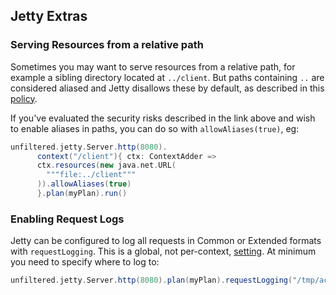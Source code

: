 Jetty Extras
------------

### Serving Resources from a relative path

Sometimes you may want to serve resources from a relative path, for example a sibling directory located at `../client`. But paths containing `..` are considered aliased and Jetty disallows these by default,
as described in this [policy](http://www.eclipse.org/jetty/documentation/current/serving-aliased-files.html).

If you've evaluated the security risks described in the link above and wish to enable aliases in paths, you can do so 
with `allowAliases(true)`, eg:

```scala
unfiltered.jetty.Server.http(8080).
      context("/client"){ ctx: ContextAdder =>
      ctx.resources(new java.net.URL(
        """file:../client"""
      )).allowAliases(true)
      }.plan(myPlan).run()
```

### Enabling Request Logs

Jetty can be configured to log all requests in Common or Extended formats with `requestLogging`. This is a global, not per-context, 
[setting](http://www.eclipse.org/jetty/documentation/current/configuring-jetty-request-logs.html). 
At minimum you need to specify where to log to:

```scala
unfiltered.jetty.Server.http(8080).plan(myPlan).requestLogging("/tmp/access.log").run()
```
